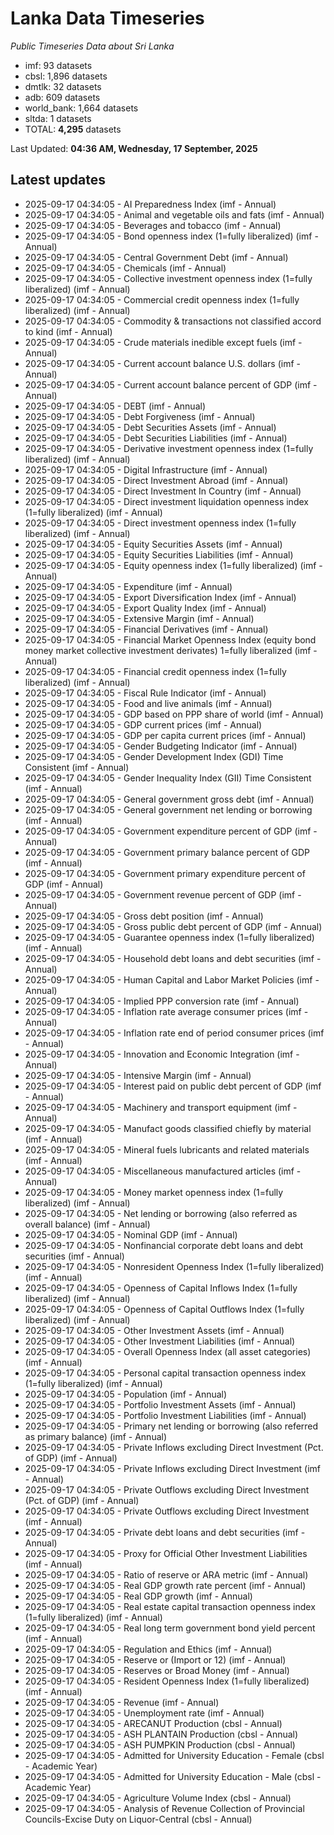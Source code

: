 # Lanka Data Timeseries
*Public Timeseries Data about Sri Lanka*

* imf: 93 datasets
* cbsl: 1,896 datasets
* dmtlk: 32 datasets
* adb: 609 datasets
* world_bank: 1,664 datasets
* sltda: 1 datasets
* TOTAL: **4,295** datasets

Last Updated: **04:36 AM, Wednesday, 17 September, 2025**

## Latest updates

* 2025-09-17 04:34:05 - AI Preparedness Index (imf - Annual)
* 2025-09-17 04:34:05 - Animal and vegetable oils and fats (imf - Annual)
* 2025-09-17 04:34:05 - Beverages and tobacco (imf - Annual)
* 2025-09-17 04:34:05 - Bond openness index (1=fully liberalized) (imf - Annual)
* 2025-09-17 04:34:05 - Central Government Debt (imf - Annual)
* 2025-09-17 04:34:05 - Chemicals (imf - Annual)
* 2025-09-17 04:34:05 - Collective investment openness index (1=fully liberalized) (imf - Annual)
* 2025-09-17 04:34:05 - Commercial credit openness index (1=fully liberalized) (imf - Annual)
* 2025-09-17 04:34:05 - Commodity & transactions not classified accord to kind (imf - Annual)
* 2025-09-17 04:34:05 - Crude materials inedible except fuels (imf - Annual)
* 2025-09-17 04:34:05 - Current account balance U.S. dollars (imf - Annual)
* 2025-09-17 04:34:05 - Current account balance percent of GDP (imf - Annual)
* 2025-09-17 04:34:05 - DEBT (imf - Annual)
* 2025-09-17 04:34:05 - Debt Forgiveness (imf - Annual)
* 2025-09-17 04:34:05 - Debt Securities Assets (imf - Annual)
* 2025-09-17 04:34:05 - Debt Securities Liabilities (imf - Annual)
* 2025-09-17 04:34:05 - Derivative investment openness index (1=fully liberalized) (imf - Annual)
* 2025-09-17 04:34:05 - Digital Infrastructure (imf - Annual)
* 2025-09-17 04:34:05 - Direct Investment Abroad (imf - Annual)
* 2025-09-17 04:34:05 - Direct Investment In Country (imf - Annual)
* 2025-09-17 04:34:05 - Direct investment liquidation openness index (1=fully liberalized) (imf - Annual)
* 2025-09-17 04:34:05 - Direct investment openness index (1=fully liberalized) (imf - Annual)
* 2025-09-17 04:34:05 - Equity Securities Assets (imf - Annual)
* 2025-09-17 04:34:05 - Equity Securities Liabilities (imf - Annual)
* 2025-09-17 04:34:05 - Equity openness index (1=fully liberalized) (imf - Annual)
* 2025-09-17 04:34:05 - Expenditure (imf - Annual)
* 2025-09-17 04:34:05 - Export Diversification Index (imf - Annual)
* 2025-09-17 04:34:05 - Export Quality Index (imf - Annual)
* 2025-09-17 04:34:05 - Extensive Margin (imf - Annual)
* 2025-09-17 04:34:05 - Financial Derivatives (imf - Annual)
* 2025-09-17 04:34:05 - Financial Market Openness Index (equity bond money market collective investment derivates) 1=fully liberalized (imf - Annual)
* 2025-09-17 04:34:05 - Financial credit openness index (1=fully liberalized) (imf - Annual)
* 2025-09-17 04:34:05 - Fiscal Rule Indicator (imf - Annual)
* 2025-09-17 04:34:05 - Food and live animals (imf - Annual)
* 2025-09-17 04:34:05 - GDP based on PPP share of world (imf - Annual)
* 2025-09-17 04:34:05 - GDP current prices (imf - Annual)
* 2025-09-17 04:34:05 - GDP per capita current prices (imf - Annual)
* 2025-09-17 04:34:05 - Gender Budgeting Indicator (imf - Annual)
* 2025-09-17 04:34:05 - Gender Development Index (GDI) Time Consistent (imf - Annual)
* 2025-09-17 04:34:05 - Gender Inequality Index (GII) Time Consistent (imf - Annual)
* 2025-09-17 04:34:05 - General government gross debt (imf - Annual)
* 2025-09-17 04:34:05 - General government net lending or borrowing (imf - Annual)
* 2025-09-17 04:34:05 - Government expenditure percent of GDP (imf - Annual)
* 2025-09-17 04:34:05 - Government primary balance percent of GDP (imf - Annual)
* 2025-09-17 04:34:05 - Government primary expenditure percent of GDP (imf - Annual)
* 2025-09-17 04:34:05 - Government revenue percent of GDP (imf - Annual)
* 2025-09-17 04:34:05 - Gross debt position (imf - Annual)
* 2025-09-17 04:34:05 - Gross public debt percent of GDP (imf - Annual)
* 2025-09-17 04:34:05 - Guarantee openness index (1=fully liberalized) (imf - Annual)
* 2025-09-17 04:34:05 - Household debt loans and debt securities (imf - Annual)
* 2025-09-17 04:34:05 - Human Capital and Labor Market Policies (imf - Annual)
* 2025-09-17 04:34:05 - Implied PPP conversion rate (imf - Annual)
* 2025-09-17 04:34:05 - Inflation rate average consumer prices (imf - Annual)
* 2025-09-17 04:34:05 - Inflation rate end of period consumer prices (imf - Annual)
* 2025-09-17 04:34:05 - Innovation and Economic Integration (imf - Annual)
* 2025-09-17 04:34:05 - Intensive Margin (imf - Annual)
* 2025-09-17 04:34:05 - Interest paid on public debt percent of GDP (imf - Annual)
* 2025-09-17 04:34:05 - Machinery and transport equipment (imf - Annual)
* 2025-09-17 04:34:05 - Manufact goods classified chiefly by material (imf - Annual)
* 2025-09-17 04:34:05 - Mineral fuels lubricants and related materials (imf - Annual)
* 2025-09-17 04:34:05 - Miscellaneous manufactured articles (imf - Annual)
* 2025-09-17 04:34:05 - Money market openness index (1=fully liberalized) (imf - Annual)
* 2025-09-17 04:34:05 - Net lending or borrowing (also referred as overall balance) (imf - Annual)
* 2025-09-17 04:34:05 - Nominal GDP (imf - Annual)
* 2025-09-17 04:34:05 - Nonfinancial corporate debt loans and debt securities (imf - Annual)
* 2025-09-17 04:34:05 - Nonresident Openness Index (1=fully liberalized) (imf - Annual)
* 2025-09-17 04:34:05 - Openness of Capital Inflows Index (1=fully liberalized) (imf - Annual)
* 2025-09-17 04:34:05 - Openness of Capital Outflows Index (1=fully liberalized) (imf - Annual)
* 2025-09-17 04:34:05 - Other Investment Assets (imf - Annual)
* 2025-09-17 04:34:05 - Other Investment Liabilities (imf - Annual)
* 2025-09-17 04:34:05 - Overall Openness Index (all asset categories) (imf - Annual)
* 2025-09-17 04:34:05 - Personal capital transaction openness index (1=fully liberalized) (imf - Annual)
* 2025-09-17 04:34:05 - Population (imf - Annual)
* 2025-09-17 04:34:05 - Portfolio Investment Assets (imf - Annual)
* 2025-09-17 04:34:05 - Portfolio Investment Liabilities (imf - Annual)
* 2025-09-17 04:34:05 - Primary net lending or borrowing (also referred as primary balance) (imf - Annual)
* 2025-09-17 04:34:05 - Private Inflows excluding Direct Investment (Pct. of GDP) (imf - Annual)
* 2025-09-17 04:34:05 - Private Inflows excluding Direct Investment (imf - Annual)
* 2025-09-17 04:34:05 - Private Outflows excluding Direct Investment (Pct. of GDP) (imf - Annual)
* 2025-09-17 04:34:05 - Private Outflows excluding Direct Investment (imf - Annual)
* 2025-09-17 04:34:05 - Private debt loans and debt securities (imf - Annual)
* 2025-09-17 04:34:05 - Proxy for Official Other Investment Liabilities (imf - Annual)
* 2025-09-17 04:34:05 - Ratio of reserve or ARA metric (imf - Annual)
* 2025-09-17 04:34:05 - Real GDP growth rate percent (imf - Annual)
* 2025-09-17 04:34:05 - Real GDP growth (imf - Annual)
* 2025-09-17 04:34:05 - Real estate capital transaction openness index (1=fully liberalized) (imf - Annual)
* 2025-09-17 04:34:05 - Real long term government bond yield percent (imf - Annual)
* 2025-09-17 04:34:05 - Regulation and Ethics (imf - Annual)
* 2025-09-17 04:34:05 - Reserve or (Import or 12) (imf - Annual)
* 2025-09-17 04:34:05 - Reserves or Broad Money (imf - Annual)
* 2025-09-17 04:34:05 - Resident Openness Index (1=fully liberalized) (imf - Annual)
* 2025-09-17 04:34:05 - Revenue (imf - Annual)
* 2025-09-17 04:34:05 - Unemployment rate (imf - Annual)
* 2025-09-17 04:34:05 - ARECANUT Production (cbsl - Annual)
* 2025-09-17 04:34:05 - ASH PLANTAIN Production (cbsl - Annual)
* 2025-09-17 04:34:05 - ASH PUMPKIN Production (cbsl - Annual)
* 2025-09-17 04:34:05 - Admitted for University Education - Female (cbsl - Academic Year)
* 2025-09-17 04:34:05 - Admitted for University Education - Male (cbsl - Academic Year)
* 2025-09-17 04:34:05 - Agriculture Volume Index (cbsl - Annual)
* 2025-09-17 04:34:05 - Analysis of Revenue Collection of Provincial Councils-Excise Duty on Liquor-Central (cbsl - Annual)